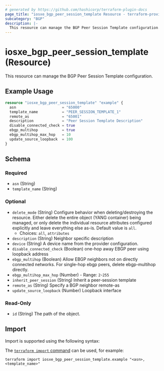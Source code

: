 ```yaml
---
# generated by https://github.com/hashicorp/terraform-plugin-docs
page_title: "iosxe_bgp_peer_session_template Resource - terraform-provider-iosxe"
subcategory: "BGP"
description: |-
  This resource can manage the BGP Peer Session Template configuration.
---
```


# iosxe_bgp_peer_session_template (Resource)

This resource can manage the BGP Peer Session Template configuration.

## Example Usage

```terraform
resource "iosxe_bgp_peer_session_template" "example" {
  asn                     = "65000"
  template_name           = "PEER_SESSION_TEMPLATE_1"
  remote_as               = "65001"
  description             = "Peer Session Template Description"
  disable_connected_check = true
  ebgp_multihop           = true
  ebgp_multihop_max_hop   = 10
  update_source_loopback  = 100
}
```

<!-- schema generated by tfplugindocs -->
## Schema

### Required

- `asn` (String)
- `template_name` (String)

### Optional

- `delete_mode` (String) Configure behavior when deleting/destroying the resource. Either delete the entire object (YANG container) being managed, or only delete the individual resource attributes configured explicitly and leave everything else as-is. Default value is `all`.
  - Choices: `all`, `attributes`
- `description` (String) Neighbor specific description
- `device` (String) A device name from the provider configuration.
- `disable_connected_check` (Boolean) one-hop away EBGP peer using loopback address
- `ebgp_multihop` (Boolean) Allow EBGP neighbors not on directly connected networks. For single-hop ebgp peers, delete ebgp-multihop directly.
- `ebgp_multihop_max_hop` (Number) - Range: `2`-`255`
- `inherit_peer_session` (String) Inherit a peer-session template
- `remote_as` (String) Specify a BGP neighbor remote-as
- `update_source_loopback` (Number) Loopback interface

### Read-Only

- `id` (String) The path of the object.

## Import

Import is supported using the following syntax:

The [`terraform import` command](https://developer.hashicorp.com/terraform/cli/commands/import) can be used, for example:

```shell
terraform import iosxe_bgp_peer_session_template.example "<asn>,<template_name>"
```
